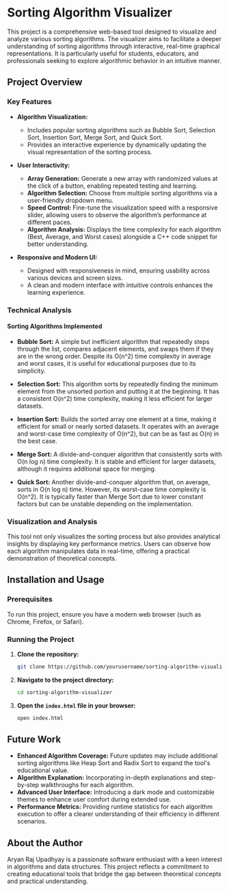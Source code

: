 # Sorting Algorithm Visualizer

This project is a comprehensive web-based tool designed to visualize and analyze various sorting algorithms. The visualizer aims to facilitate a deeper understanding of sorting algorithms through interactive, real-time graphical representations. It is particularly useful for students, educators, and professionals seeking to explore algorithmic behavior in an intuitive manner.

## Project Overview

### Key Features

- **Algorithm Visualization:**
  - Includes popular sorting algorithms such as Bubble Sort, Selection Sort, Insertion Sort, Merge Sort, and Quick Sort.
  - Provides an interactive experience by dynamically updating the visual representation of the sorting process.

- **User Interactivity:**
  - **Array Generation:** Generate a new array with randomized values at the click of a button, enabling repeated testing and learning.
  - **Algorithm Selection:** Choose from multiple sorting algorithms via a user-friendly dropdown menu.
  - **Speed Control:** Fine-tune the visualization speed with a responsive slider, allowing users to observe the algorithm’s performance at different paces.
  - **Algorithm Analysis:** Displays the time complexity for each algorithm (Best, Average, and Worst cases) alongside a C++ code snippet for better understanding.

- **Responsive and Modern UI:**
  - Designed with responsiveness in mind, ensuring usability across various devices and screen sizes.
  - A clean and modern interface with intuitive controls enhances the learning experience.

### Technical Analysis

#### Sorting Algorithms Implemented
- **Bubble Sort:** A simple but inefficient algorithm that repeatedly steps through the list, compares adjacent elements, and swaps them if they are in the wrong order. Despite its O(n^2) time complexity in average and worst cases, it is useful for educational purposes due to its simplicity.

- **Selection Sort:** This algorithm sorts by repeatedly finding the minimum element from the unsorted portion and putting it at the beginning. It has a consistent O(n^2) time complexity, making it less efficient for larger datasets.

- **Insertion Sort:** Builds the sorted array one element at a time, making it efficient for small or nearly sorted datasets. It operates with an average and worst-case time complexity of O(n^2), but can be as fast as O(n) in the best case.

- **Merge Sort:** A divide-and-conquer algorithm that consistently sorts with O(n log n) time complexity. It is stable and efficient for larger datasets, although it requires additional space for merging.

- **Quick Sort:** Another divide-and-conquer algorithm that, on average, sorts in O(n log n) time. However, its worst-case time complexity is O(n^2). It is typically faster than Merge Sort due to lower constant factors but can be unstable depending on the implementation.

### Visualization and Analysis
This tool not only visualizes the sorting process but also provides analytical insights by displaying key performance metrics. Users can observe how each algorithm manipulates data in real-time, offering a practical demonstration of theoretical concepts.

## Installation and Usage

### Prerequisites
To run this project, ensure you have a modern web browser (such as Chrome, Firefox, or Safari).

### Running the Project
1. **Clone the repository:**

    ```bash
    git clone https://github.com/yourusername/sorting-algorithm-visualizer.git
    ```

2. **Navigate to the project directory:**

    ```bash
    cd sorting-algorithm-visualizer
    ```

3. **Open the `index.html` file in your browser:**

    ```bash
    open index.html
    ```

## Future Work

- **Enhanced Algorithm Coverage:** Future updates may include additional sorting algorithms like Heap Sort and Radix Sort to expand the tool's educational value.
- **Algorithm Explanation:** Incorporating in-depth explanations and step-by-step walkthroughs for each algorithm.
- **Advanced User Interface:** Introducing a dark mode and customizable themes to enhance user comfort during extended use.
- **Performance Metrics:** Providing runtime statistics for each algorithm execution to offer a clearer understanding of their efficiency in different scenarios.



## About the Author

Aryan Raj Upadhyay is a passionate software enthusiast with a keen interest in algorithms and data structures. This project reflects a commitment to creating educational tools that bridge the gap between theoretical concepts and practical understanding.
